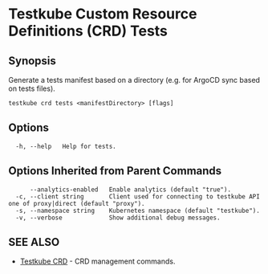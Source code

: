 # Testkube Custom Resource Definitions (CRD) Tests

## **Synopsis**

Generate a tests manifest based on a directory (e.g. for ArgoCD sync based on tests files).

```
testkube crd tests <manifestDirectory> [flags]
```

## **Options**

```
  -h, --help   Help for tests.
```

## **Options Inherited from Parent Commands**

```
      --analytics-enabled   Enable analytics (default "true").
  -c, --client string       Client used for connecting to testkube API one of proxy|direct (default "proxy").
  -s, --namespace string    Kubernetes namespace (default "testkube").
  -v, --verbose             Show additional debug messages.
```

## **SEE ALSO**

* [Testkube CRD](testkube_crd.md)	 - CRD management commands.

